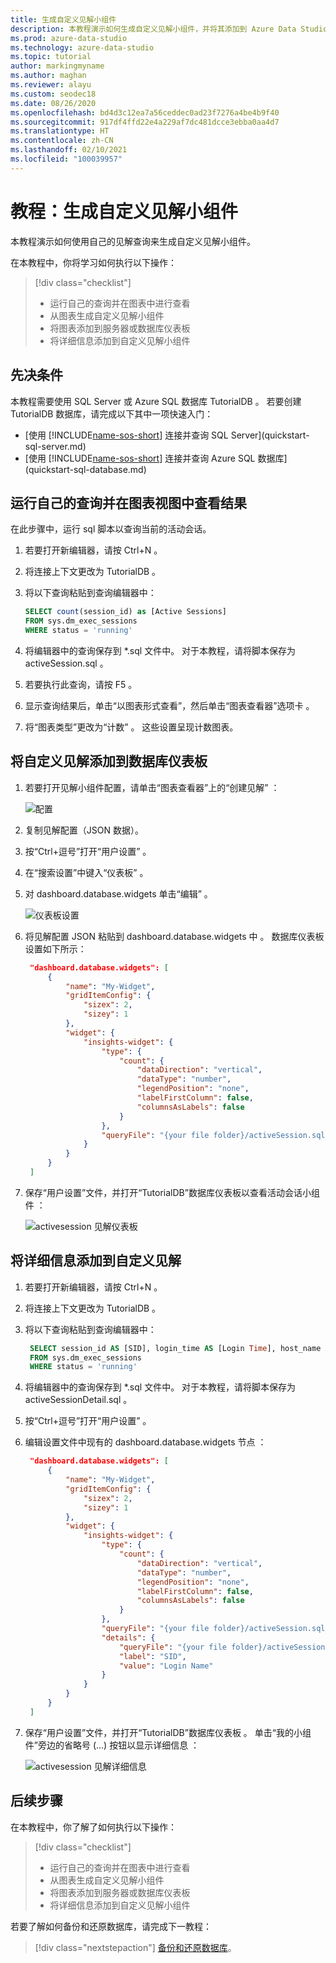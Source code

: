 ```yaml
---
title: 生成自定义见解小组件
description: 本教程演示如何生成自定义见解小组件，并将其添加到 Azure Data Studio 中的数据库和服务器仪表板。
ms.prod: azure-data-studio
ms.technology: azure-data-studio
ms.topic: tutorial
author: markingmyname
ms.author: maghan
ms.reviewer: alayu
ms.custom: seodec18
ms.date: 08/26/2020
ms.openlocfilehash: bd4d3c12ea7a56ceddec0ad23f7276a4be4b9f40
ms.sourcegitcommit: 917df4ffd22e4a229af7dc481dcce3ebba0aa4d7
ms.translationtype: HT
ms.contentlocale: zh-CN
ms.lasthandoff: 02/10/2021
ms.locfileid: "100039957"
---
```

# <a name="tutorial-build-a-custom-insight-widget"></a>教程：生成自定义见解小组件

本教程演示如何使用自己的见解查询来生成自定义见解小组件。

在本教程中，你将学习如何执行以下操作：
> [!div class="checklist"]
> * 运行自己的查询并在图表中进行查看
> * 从图表生成自定义见解小组件
> * 将图表添加到服务器或数据库仪表板
> * 将详细信息添加到自定义见解小组件

## <a name="prerequisites"></a>先决条件

本教程需要使用 SQL Server 或 Azure SQL 数据库 TutorialDB  。 若要创建 TutorialDB  数据库，请完成以下其中一项快速入门：

- [使用 [!INCLUDE[name-sos-short](../includes/name-sos-short.md)] 连接并查询 SQL Server](quickstart-sql-server.md)
- [使用 [!INCLUDE[name-sos-short](../includes/name-sos-short.md)] 连接并查询 Azure SQL 数据库](quickstart-sql-database.md)


## <a name="run-your-own-query-and-view-the-result-in-a-chart-view"></a>运行自己的查询并在图表视图中查看结果
在此步骤中，运行 sql 脚本以查询当前的活动会话。

1. 若要打开新编辑器，请按 Ctrl+N  。 

2. 将连接上下文更改为 TutorialDB  。

3. 将以下查询粘贴到查询编辑器中：

   ```sql
   SELECT count(session_id) as [Active Sessions]
   FROM sys.dm_exec_sessions
   WHERE status = 'running'
   ```

4. 将编辑器中的查询保存到 \*.sql 文件中。 对于本教程，请将脚本保存为 activeSession.sql  。

5. 若要执行此查询，请按 F5  。

6. 显示查询结果后，单击“以图表形式查看”，然后单击“图表查看器”选项卡   。

7. 将“图表类型”更改为“计数”   。 这些设置呈现计数图表。

## <a name="add-the-custom-insight-to-the-database-dashboard"></a>将自定义见解添加到数据库仪表板

1. 若要打开见解小组件配置，请单击“图表查看器”上的“创建见解”   ：

   ![配置](./media/tutorial-build-custom-insight-sql-server/create-insight.png)
   
2. 复制见解配置（JSON 数据）。 

3. 按“Ctrl+逗号”打开“用户设置”   。

4. 在“搜索设置”中键入“仪表板”   。

5. 对 dashboard.database.widgets 单击“编辑”   。

   ![仪表板设置](./media/tutorial-build-custom-insight-sql-server/dashboard-settings.png)

6. 将见解配置 JSON 粘贴到 dashboard.database.widgets 中  。 数据库仪表板设置如下所示：

   ```json
    "dashboard.database.widgets": [
        {
            "name": "My-Widget",
            "gridItemConfig": {
                "sizex": 2,
                "sizey": 1
            },
            "widget": {
                "insights-widget": {
                    "type": {
                        "count": {
                            "dataDirection": "vertical",
                            "dataType": "number",
                            "legendPosition": "none",
                            "labelFirstColumn": false,
                            "columnsAsLabels": false
                        }
                    },
                    "queryFile": "{your file folder}/activeSession.sql"
                }
            }
        }
    ]
   ```

7. 保存“用户设置”文件，并打开“TutorialDB”数据库仪表板以查看活动会话小组件   ：

   ![activesession 见解仪表板](./media/tutorial-build-custom-insight-sql-server/insight-activesession-dashboard.png)

## <a name="add-details-to-custom-insight"></a>将详细信息添加到自定义见解

1. 若要打开新编辑器，请按 Ctrl+N  。

2. 将连接上下文更改为 TutorialDB  。

3. 将以下查询粘贴到查询编辑器中：

   ```sql
    SELECT session_id AS [SID], login_time AS [Login Time], host_name AS [Host Name], program_name AS [Program Name], login_name AS [Login Name]
    FROM sys.dm_exec_sessions
    WHERE status = 'running'
   ```

4. 将编辑器中的查询保存到 \*.sql 文件中。 对于本教程，请将脚本保存为 activeSessionDetail.sql  。

5. 按“Ctrl+逗号”打开“用户设置”   。

6. 编辑设置文件中现有的 dashboard.database.widgets 节点  ：

   ```json
    "dashboard.database.widgets": [
        {
            "name": "My-Widget",
            "gridItemConfig": {
                "sizex": 2,
                "sizey": 1
            },
            "widget": {
                "insights-widget": {
                    "type": {
                        "count": {
                            "dataDirection": "vertical",
                            "dataType": "number",
                            "legendPosition": "none",
                            "labelFirstColumn": false,
                            "columnsAsLabels": false
                        }
                    },
                    "queryFile": "{your file folder}/activeSession.sql",
                    "details": {
                        "queryFile": "{your file folder}/activeSessionDetail.sql",
                        "label": "SID",
                        "value": "Login Name"
                    }
                }
            }
        }
    ]
   ```

7. 保存“用户设置”文件，并打开“TutorialDB”数据库仪表板   。 单击“我的小组件”旁边的省略号 (...) 按钮以显示详细信息  ：

    ![activesession 见解详细信息](./media/tutorial-build-custom-insight-sql-server/insight-activesession-detail.png)

## <a name="next-steps"></a>后续步骤
在本教程中，你了解了如何执行以下操作：
> [!div class="checklist"]
> * 运行自己的查询并在图表中进行查看
> * 从图表生成自定义见解小组件
> * 将图表添加到服务器或数据库仪表板
> * 将详细信息添加到自定义见解小组件

若要了解如何备份和还原数据库，请完成下一教程：

> [!div class="nextstepaction"]
> [备份和还原数据库](tutorial-backup-restore-sql-server.md)。
